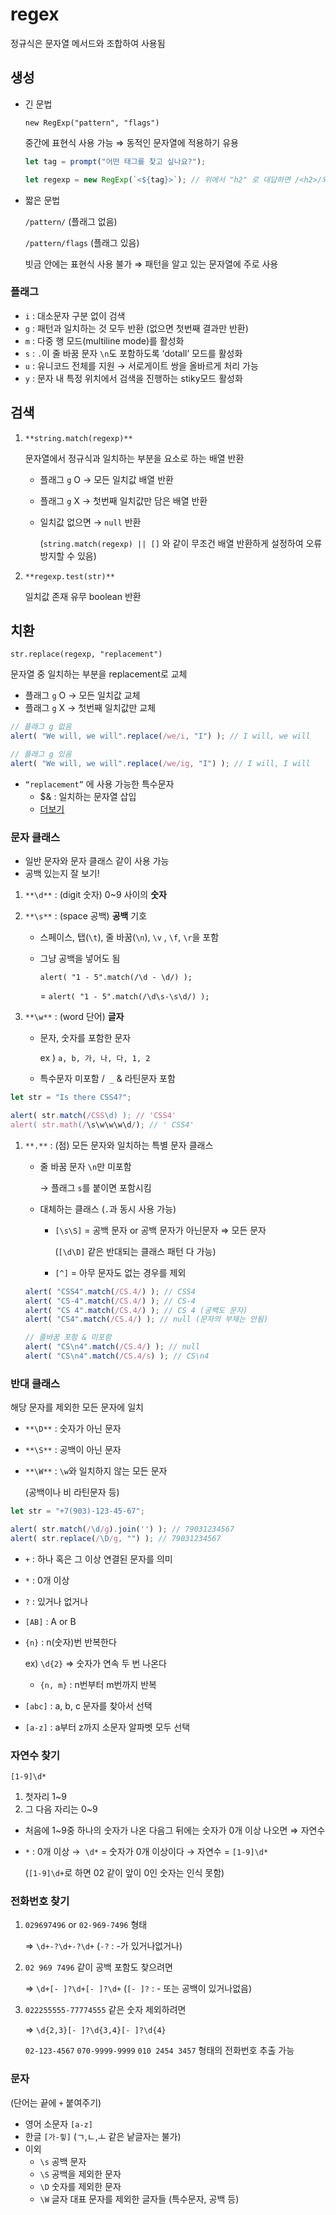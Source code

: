 # regex

정규식은 문자열 메서드와 조합하여 사용됨

## 생성

- 긴 문법
    
    `new RegExp("pattern", "flags")`
    
    중간에 표현식 사용 가능 ⇒ 동적인 문자열에 적용하기 유용
    
    ```jsx
    let tag = prompt("어떤 태그를 찾고 싶나요?");
    
    let regexp = new RegExp(`<${tag}>`); // 위에서 "h2" 로 대답하면 /<h2>/와 동일한 역할
    ```
    
- 짧은 문법
    
    `/pattern/`  (플래그 없음)
    
    `/pattern/flags` (플래그 있음)
    
    빗금 안에는 표현식 사용 불가 ⇒ 패턴을 알고 있는 문자열에 주로 사용
    

### 플래그

- `i` : 대소문자 구분 없이 검색
- `g` : 패턴과 일치하는 것 모두 반환 (없으면 첫번째 결과만 반환)
- `m` : 다중 행 모드(multiline mode)를 활성화
- `s` : `.`이 줄 바꿈 문자 `\n`도 포함하도록 ‘dotall’ 모드를 활성화
- `u` : 유니코드 전체를 지원 → 서로게이트 쌍을 올바르게 처리 가능
- `y` : 문자 내 특정 위치에서 검색을 진행하는 stiky모드 활성화

## 검색

1. `**string.match(regexp)**`
    
    문자열에서 정규식과 일치하는 부분을 요소로 하는 배열 반환
    
    - 플래그 `g` O → 모든 일치값 배열 반환
    - 플래그 `g`  X → 첫번째 일치값만 담은 배열 반환
    - 일치값 없으면 → `null` 반환
        
        (`string.match(regexp) || []` 와 같이 무조건 배열 반환하게 설정하여 오류 방지할 수 있음)
        

1. `**regexp.test(str)**`
    
    일치값 존재 유무 boolean 반환
    

## 치환

`str.replace(regexp, "replacement")`

문자열 중 일치하는 부분을 replacement로 교체

- 플래그 `g` O → 모든 일치값 교체
- 플래그 `g`  X → 첫번째 일치값만 교체

```jsx
// 플래그 g 없음
alert( "We will, we will".replace(/we/i, "I") ); // I will, we will

// 플래그 g 있음
alert( "We will, we will".replace(/we/ig, "I") ); // I will, I will
```

- `“replacement”` 에 사용 가능한 특수문자
    - $& : 일치하는 문자열 삽입
    - [더보기](https://ko.javascript.info/regexp-introduction)
    

### 문자 클래스

- 일반 문자와 문자 클래스 같이 사용 가능
- 공백 있는지 잘 보기!

1. `**\d**` : (digit 숫자) 0~9 사이의 **숫자**

1. `**\s**` : (space 공백) **공백** 기호
    - 스페이스, 탭(`\t`), 줄 바꿈(`\n`), `\v`
    , `\f`, `\r`을 포함
    - 그냥 공백을 넣어도 됨
        
        `alert( "1 - 5".match(/\d - \d/) );`
        
        = `alert( "1 - 5".match(/\d\s-\s\d/) );`
        
    
2. `**\w**` : (word 단어) **글자**
    - 문자, 숫자를 포함한 문자
        
        ex ) `a, b, 가, 나, 다, 1, 2`
        
    - 특수문자 미포함 /  `_` & 라틴문자 포함
    

```jsx
let str = "Is there CSS4?";

alert( str.match(/CSS\d) ); // 'CSS4'
alert( str.math(/\s\w\w\w\d/); // ' CSS4'
```

1. `**.**` : (점) 모든 문자와 일치하는 특별 문자 클래스 
    - 줄 바꿈 문자 `\n`만 미포함
        
        → 플래그 `s`를 붙이면 포함시킴
        
    - 대체하는 클래스 (`.`과 동시 사용 가능)
        - `[\s\S]` = 공백 문자 or 공백 문자가 아닌문자 ⇒ 모든 문자
            
            (`[\d\D]` 같은 반대되는 클래스 패턴 다 가능)
            
        - `[^]` = 아무 문자도 없는 경우를 제외
    
    ```jsx
    alert( "CSS4".match(/CS.4/) ); // CSS4
    alert( "CS-4".match(/CS.4/) ); // CS-4
    alert( "CS 4".match(/CS.4/) ); // CS 4 (공백도 문자)
    alert( "CS4".match(/CS.4/) ); // null (문자의 부재는 안됨)
    
    // 줄바꿈 포함 & 미포함
    alert( "CS\n4".match(/CS.4/) ); // null
    alert( "CS\n4".match(/CS.4/s) ); // CS\n4
    ```
    

### 반대 클래스

해당 문자를 제외한 모든 문자에 일치

- `**\D**` : 숫자가 아닌 문자
- `**\S**` : 공백이 아닌 문자
- `**\W**` : `\w`와 일치하지 않는 모든 문자
    
    (공백이나 비 라틴문자 등)
    

```jsx
let str = "+7(903)-123-45-67";

alert( str.match(/\d/g).join('') ); // 79031234567
alert( str.replace(/\D/g, "") ); // 79031234567
```

- `+` : 하나 혹은 그 이상 연결된 문자를 의미
- `*` : 0개 이상
- `?` : 있거나 없거나
- `[AB]` : A or B
- `{n}` : n(숫자)번 반복한다
    
    ex) `\d{2}` ⇒ 숫자가 연속 두 번 나온다
    
    - `{n, m}` : n번부터 m번까지 반복
- `[abc]` : a, b, c 문자를 찾아서 선택
- `[a-z]` : a부터 z까지 소문자 알파벳 모두 선택

### 자연수 찾기

`[1-9]\d*`

1. 첫자리 1~9
2. 그 다음 자리는 0~9
- 처음에 1~9중 하나의 숫자가 나온 다음그 뒤에는 숫자가 0개 이상 나오면 ⇒ 자연수
- `*` : 0개 이상 →  `\d*` = 숫자가 0개 이상이다 → 자연수 = `[1-9]\d*`
    
    (`[1-9]\d+`로 하면 02 같이 앞이 0인 숫자는 인식 못함)
    

### 전화번호 찾기

1. `029697496` or `02-969-7496` 형태
    
    ⇒ `\d+-?\d+-?\d+` (`-?` : -가 있거나없거나)
    
2. `02 969 7496` 같이 공백 포함도 찾으려면
    
    ⇒ `\d+[- ]?\d+[- ]?\d+` (`[- ]?` : - 또는 공백이 있거나없음)
    

1. `022255555-77774555` 같은 숫자 제외하려면
    
    ⇒ `\d{2,3}[- ]?\d{3,4}[- ]?\d{4}`
    
    `02-123-4567` `070-9999-9999` `010 2454 3457` 형태의 전화번호 추출 가능
    

### 문자

(단어는 끝에 `+` 붙여주기)

- 영어 소문자 `[a-z]`
- 한글 `[가-힣]`  (ㄱ,ㄴ,ㅗ 같은 낱글자는 불가)
- 이외
    - `\s` 공백 문자
    - `\S` 공백을 제외한 문자
    - `\D` 숫자를 제외한 문자
    - `\W` 글자 대표 문자를 제외한 글자들 (특수문자, 공백 등)
